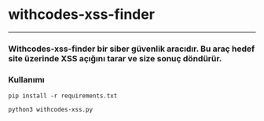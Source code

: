 # withcodes-xss-finder

---

### Withcodes-xss-finder bir siber güvenlik aracıdır. Bu araç hedef site üzerinde XSS açığını tarar ve size sonuç döndürür.


### Kullanımı


`
pip install -r requirements.txt
`

`
python3 withcodes-xss.py
`

